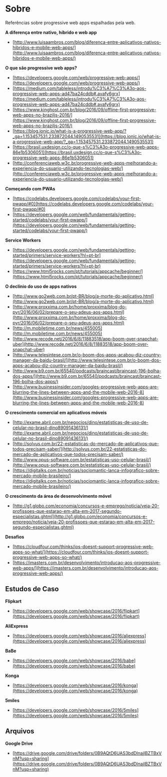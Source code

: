# Sobre

Referências sobre progressive web apps espalhadas pela web.

**A diferença entre nativo, híbrido e web app**
* [http://www.luisaambros.com/blog/diferenca-entre-aplicativos-nativos-hibridos-e-mobile-web-apps/](http://www.luisaambros.com/blog/diferenca-entre-aplicativos-nativos-hibridos-e-mobile-web-apps/)

**O que são progressive web apps?**
* [https://developers.google.com/web/progressive-web-apps/](https://developers.google.com/web/progressive-web-apps/)
* [https://medium.com/tableless/introdu%C3%A7%C3%A3o-aos-progressive-web-apps-ad47ba24cddb#.avafy6grx](https://medium.com/tableless/introdu%C3%A7%C3%A3o-aos-progressive-web-apps-ad47ba24cddb#.avafy6grx)
* [https://www.kinghost.com.br/blog/2016/09/offline-first-progressive-web-apps-no-braziljs-2016/](https://www.kinghost.com.br/blog/2016/09/offline-first-progressive-web-apps-no-braziljs-2016/)
* [https://blog.ionic.io/what-is-a-progressive-web-app/?_ga=1.153457531.233872044.1490535531](https://blog.ionic.io/what-is-a-progressive-web-app/?_ga=1.153457531.233872044.1490535531)
* [https://brasil.uxdesign.cc/o-que-s%C3%A3o-progressive-web-apps-86e1b5306051](https://brasil.uxdesign.cc/o-que-s%C3%A3o-progressive-web-apps-86e1b5306051)
* [http://conferenciaweb.w3c.br/progressive-web-apps-melhorando-a-experiencia-do-usuario-utilizando-tecnologias-web/](http://conferenciaweb.w3c.br/progressive-web-apps-melhorando-a-experiencia-do-usuario-utilizando-tecnologias-web/)

**Começando com PWAs**
* [https://codelabs.developers.google.com/codelabs/your-first-pwapp/#0](https://codelabs.developers.google.com/codelabs/your-first-pwapp/#0)
* [https://developers.google.com/web/fundamentals/getting-started/codelabs/your-first-pwapp/](https://developers.google.com/web/fundamentals/getting-started/codelabs/your-first-pwapp/)

**Service Workers**
* [https://developers.google.com/web/fundamentals/getting-started/primers/service-workers?hl=pt-br](https://developers.google.com/web/fundamentals/getting-started/primers/service-workers?hl=pt-br)
* [https://www.html5rocks.com/pt/tutorials/appcache/beginner/](https://www.html5rocks.com/pt/tutorials/appcache/beginner/)

**O declínio do uso de apps nativos**
* [http://www.go2web.com.br/pt-BR/blog/a-morte-do-aplicativo.html](http://www.go2web.com.br/pt-BR/blog/a-morte-do-aplicativo.html)
* [http://www.proxxima.com.br/home/proxxima/blog-do-pyr/2016/06/02/prepare-o-seu-adeus-aos-apps.html](http://www.proxxima.com.br/home/proxxima/blog-do-pyr/2016/06/02/prepare-o-seu-adeus-aos-apps.html)
* [http://m.mobiletime.com.br/news/455005](http://m.mobiletime.com.br/news/455005)
* [http://www.recode.net/2016/6/8/11883518/app-boom-over-snapchat-uber](http://www.recode.net/2016/6/8/11883518/app-boom-over-snapchat-uber)
* [http://www.telesintese.com.br/o-boom-dos-apps-acabou-diz-country-manager-da-baidu-brasil/](http://www.telesintese.com.br/o-boom-dos-apps-acabou-diz-country-manager-da-baidu-brasil/)
* [http://www.b9.com.br/65540/podcasts/braincast/braincast-196-bolha-dos-apps/](http://www.b9.com.br/65540/podcasts/braincast/braincast-196-bolha-dos-apps/)
* [http://www.businessinsider.com/googles-progressive-web-apps-are-blurring-the-lines-between-apps-and-the-mobile-web-2016-8](http://www.businessinsider.com/googles-progressive-web-apps-are-blurring-the-lines-between-apps-and-the-mobile-web-2016-8)

**O crescimento comercial em aplicativos móveis**
* [http://exame.abril.com.br/negocios/dino/estatisticas-de-uso-de-celular-no-brasil-dino89091436131/](http://exame.abril.com.br/negocios/dino/estatisticas-de-uso-de-celular-no-brasil-dino89091436131/)
* [http://solvus.com.br/22-estatisticas-do-mercado-de-aplicativos-que-todos-precisam-saber/](http://solvus.com.br/22-estatisticas-do-mercado-de-aplicativos-que-todos-precisam-saber/)
* [http://www.opus-software.com.br/estatisticas-uso-celular-brasil/](http://www.opus-software.com.br/estatisticas-uso-celular-brasil/)
* [https://digitalks.com.br/noticias/sociomantic-lanca-infografico-sobre-mercado-mobile-brasileiro/](https://digitalks.com.br/noticias/sociomantic-lanca-infografico-sobre-mercado-mobile-brasileiro/)

**O crescimento da área de desenvolvimento móvel**
* [http://g1.globo.com/economia/concursos-e-emprego/noticia/veja-20-profissoes-que-estarao-em-alta-em-2017-segundo-especialistas.ghtml](http://g1.globo.com/economia/concursos-e-emprego/noticia/veja-20-profissoes-que-estarao-em-alta-em-2017-segundo-especialistas.ghtml)

**Desafios**
* [https://cloudfour.com/thinks/ios-doesnt-support-progressive-web-apps-so-what/](https://cloudfour.com/thinks/ios-doesnt-support-progressive-web-apps-so-what/)
* [https://imasters.com.br/desenvolvimento/introducao-aos-progressive-web-apps/](https://imasters.com.br/desenvolvimento/introducao-aos-progressive-web-apps/)

## Estudos de Caso

**Flipkart**
* [https://developers.google.com/web/showcase/2016/flipkart](https://developers.google.com/web/showcase/2016/flipkart)

**AliExpress**
* [https://developers.google.com/web/showcase/2016/aliexpress](https://developers.google.com/web/showcase/2016/aliexpress)

**BaBe**
* [https://developers.google.com/web/showcase/2016/babe](https://developers.google.com/web/showcase/2016/babe)

**Konga**
* [https://developers.google.com/web/showcase/2016/konga](https://developers.google.com/web/showcase/2016/konga)

**5miles**
* [https://developers.google.com/web/showcase/2016/5miles](https://developers.google.com/web/showcase/2016/5miles)

## Arquivos

**Google Drive**
* [https://drive.google.com/drive/folders/0B9AQtD6UAS3bdDlnajlBZTBxVnM?usp=sharing](https://drive.google.com/drive/folders/0B9AQtD6UAS3bdDlnajlBZTBxVnM?usp=sharing)
